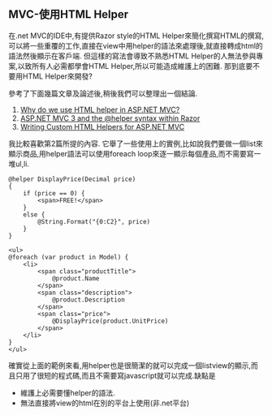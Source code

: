 MVC-使用HTML Helper
----------

在.net MVC的IDE中,有提供Razor style的HTML Helper來簡化撰寫HTML的撰寫,可以將一些重覆的工作,直接在view中用helper的語法來處理後,就直接轉成html的語法然後顯示在客戶端. 但這樣的寫法會導致不熟悉HTML Helper的人無法參與專案,以致所有人必需都學會HTML Helper,所以可能造成維護上的困難. 那到底要不要用HTML Helper來開發?

參考了下面幾篇文章及論述後,稍後我們可以整理出一個結論.

1. [Why do we use HTML helper in ASP.NET MVC?](http://stackoverflow.com/questions/4681883/why-do-we-use-html-helper-in-asp-net-mvc)
2. [ASP.NET MVC 3 and the @helper syntax within Razor](http://weblogs.asp.net/scottgu/asp-net-mvc-3-and-the-helper-syntax-within-razor)
3. [Writing Custom HTML Helpers for ASP.NET MVC](https://www.simple-talk.com/dotnet/asp.net/writing-custom-html-helpers-for-asp.net-mvc/)

我比較喜歡第2篇所提的內容. 它舉了一些使用上的實例,比如說我們要做一個list來顯示商品,用helper語法可以使用foreach loop來逐一顯示每個產品,而不需要寫一堆ul,li.

	@helper DisplayPrice(Decimal price)
	{
		if (price == 0) {
			<span>FREE!</span>
		}
		else {
			@String.Format("{0:C2}", price)
		}
	}

	<ul>
	@foreach (var product in Model) {
		<li>
			<span class="productTitle">
				@product.Name
			</span>
			<span class="description">
				@product.Description
			</span>
			<span class="price">
				@DisplayPrice(product.UnitPrice)
			</span>
		</li>
	}
	</ul>

確實從上面的範例來看,用helper也是很簡潔的就可以完成一個listview的顯示,而且只用了很短的程式碼,而且不需要寫javascript就可以完成.缺點是

* 維護上必需要懂helper的語法.
* 無法直接將view的html在別的平台上使用(非.net平台)

